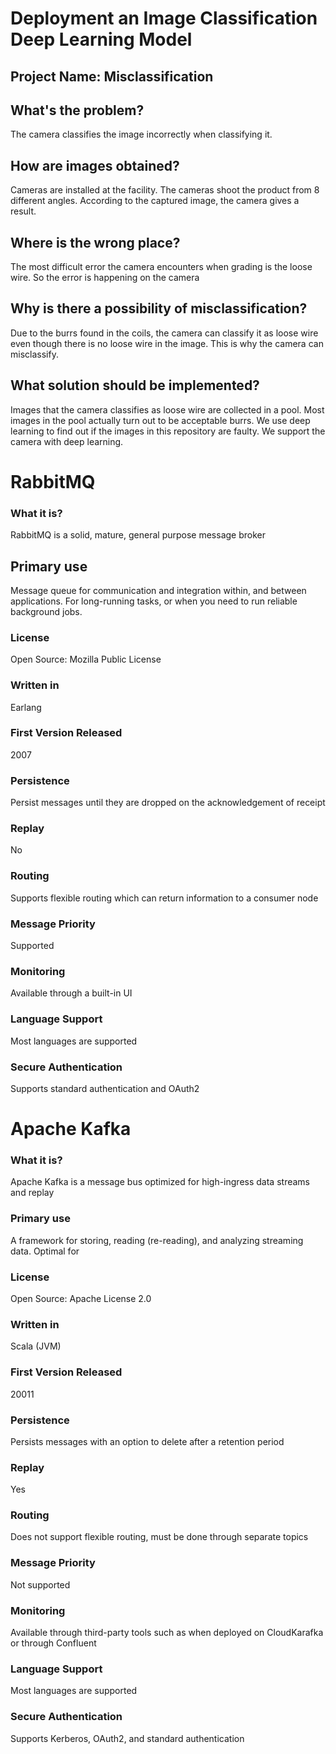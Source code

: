 # Deployment an Image Classification Deep Learning Model

## Project Name: Misclassification 

## What's the problem?
The camera classifies the image incorrectly when classifying it.
## How are images obtained?
Cameras are installed at the facility. The cameras shoot the product from 8 different angles. According to the captured image, the camera gives a result.
## Where is the wrong place?
The most difficult error the camera encounters when grading is the loose wire. So the error is happening on the camera
## Why is there a possibility of misclassification?
Due to the burrs found in the coils, the camera can classify it as loose wire even though there is no loose wire in the image. This is why the camera can misclassify.
## What solution should be implemented?
Images that the camera classifies as loose wire are collected in a pool. Most images in the pool actually turn out to be acceptable burrs. We use deep learning to find out if the images in this repository are faulty. We support the camera with deep learning.

# RabbitMQ
### What it is? 
RabbitMQ is a solid, mature, general purpose message broker
## Primary use
Message queue for communication and integration within, and between applications. For long-running tasks, or when you need to run reliable background jobs.
### License
Open Source: Mozilla Public License
### Written in 
Earlang
### First Version Released	
2007
### Persistence
Persist messages until they are dropped on the acknowledgement of receipt
### Replay
No
### Routing
Supports flexible routing which can return information to a consumer node
### Message Priority
Supported
### Monitoring
Available through a built-in UI
### Language Support 
Most languages are supported
### Secure Authentication
Supports standard authentication and OAuth2

# Apache Kafka
### What it is?
Apache Kafka is a message bus optimized for high-ingress data streams and replay
### Primary use
A framework for storing, reading (re-reading), and analyzing streaming data. Optimal for
### License
Open Source: Apache License 2.0
### Written in 
Scala (JVM)
### First Version Released	
20011
### Persistence
Persists messages with an option to delete after a retention period 
### Replay
Yes
### Routing
Does not support flexible routing, must be done through separate topics 
### Message Priority
Not supported
### Monitoring
Available through third-party tools such as when deployed on CloudKarafka or through Confluent
### Language Support 
Most languages are supported
### Secure Authentication
Supports Kerberos, OAuth2, and standard authentication

